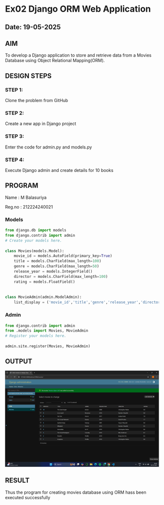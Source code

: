 # Ex02 Django ORM Web Application
## Date: 19-05-2025

## AIM
To develop a Django application to store and retrieve data from a Movies Database using Object Relational Mapping(ORM).

## DESIGN STEPS

### STEP 1:
Clone the problem from GitHub

### STEP 2:
Create a new app in Django project

### STEP 3:
Enter the code for admin.py and models.py

### STEP 4:
Execute Django admin and create details for 10 books

## PROGRAM

Name : M Balasuriya

Reg.no : 212224240021

### Models

```python
from django.db import models
from django.contrib import admin
# Create your models here.

class Movies(models.Model):
    movie_id = models.AutoField(primary_key=True)
    title = models.CharField(max_length=100)
    genre = models.CharField(max_length=50)
    release_year = models.IntegerField()
    director = models.CharField(max_length=100)
    rating = models.FloatField()


class MovieAdmin(admin.ModelAdmin):
    list_display = ('movie_id','title','genre','release_year','director','rating')

```

### Admin

```python
from django.contrib import admin
from .models import Movies, MovieAdmin
# Register your models here.

admin.site.register(Movies, MovieAdmin)

```

## OUTPUT

![alt text](<Screenshot (125).png>)

## RESULT
Thus the program for creating movies database using ORM hass been executed successfully
